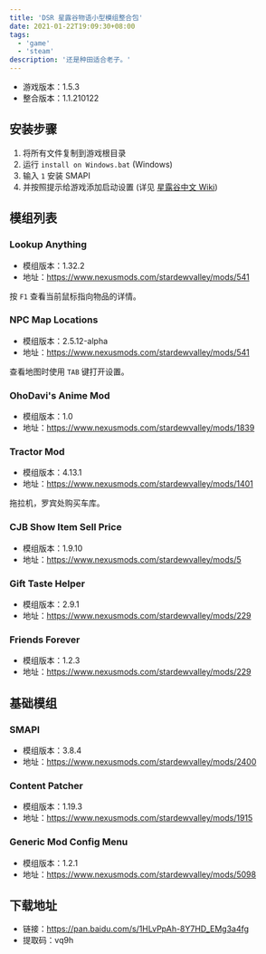 ```yaml
---
title: 'DSR 星露谷物语小型模组整合包'
date: 2021-01-22T19:09:30+08:00
tags:
  - 'game'
  - 'steam'
description: '还是种田适合老子。'
---
```


- 游戏版本：1.5.3
- 整合版本：1.1.210122

<!--more-->

## 安装步骤

1. 将所有文件复制到游戏根目录
2. 运行 `install on Windows.bat` (Windows)
3. 输入 `1` 安装 SMAPI
4. 并按照提示给游戏添加启动设置 (详见 [星露谷中文 Wiki](https://zh.stardewcommunitywiki.com/使用模组:在Windows上安装SMAPI))

## 模组列表

### Lookup Anything

- 模组版本：1.32.2
- 地址：<https://www.nexusmods.com/stardewvalley/mods/541>

按 `F1` 查看当前鼠标指向物品的详情。

### NPC Map Locations

- 模组版本：2.5.12-alpha
- 地址：<https://www.nexusmods.com/stardewvalley/mods/541>

查看地图时使用 `TAB` 键打开设置。

### OhoDavi's Anime Mod

- 模组版本：1.0
- 地址：<https://www.nexusmods.com/stardewvalley/mods/1839>

### Tractor Mod

- 模组版本：4.13.1
- 地址：<https://www.nexusmods.com/stardewvalley/mods/1401>

拖拉机，罗宾处购买车库。

### CJB Show Item Sell Price

- 模组版本：1.9.10
- 地址：<https://www.nexusmods.com/stardewvalley/mods/5>

### Gift Taste Helper

- 模组版本：2.9.1
- 地址：<https://www.nexusmods.com/stardewvalley/mods/229>

### Friends Forever

- 模组版本：1.2.3
- 地址：<https://www.nexusmods.com/stardewvalley/mods/229>

## 基础模组

### SMAPI

- 模组版本：3.8.4
- 地址：<https://www.nexusmods.com/stardewvalley/mods/2400>

### Content Patcher

- 模组版本：1.19.3
- 地址：<https://www.nexusmods.com/stardewvalley/mods/1915>

### Generic Mod Config Menu

- 模组版本：1.2.1
- 地址：<https://www.nexusmods.com/stardewvalley/mods/5098>

## 下载地址

- 链接：<https://pan.baidu.com/s/1HLvPpAh-8Y7HD_EMg3a4fg>
- 提取码：vq9h

